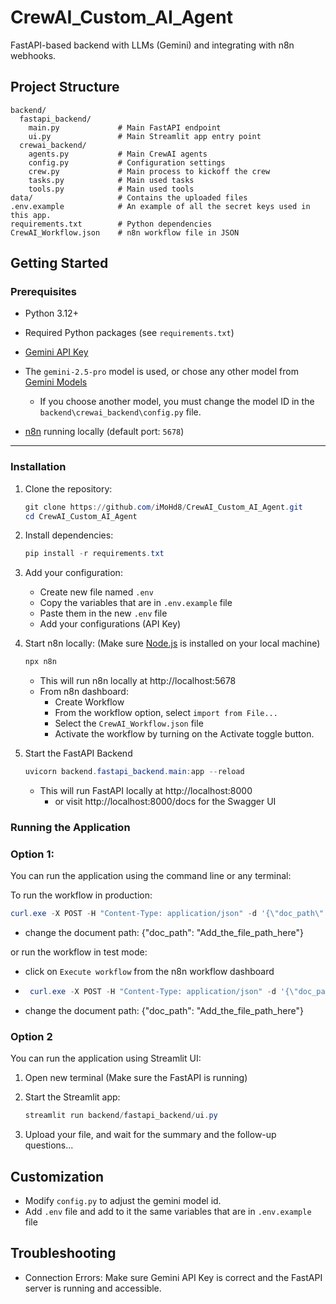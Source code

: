 # CrewAI_Custom_AI_Agent

FastAPI-based backend with LLMs (Gemini) and integrating with n8n webhooks.

## Project Structure
```
backend/
  fastapi_backend/
    main.py             # Main FastAPI endpoint
    ui.py               # Main Streamlit app entry point
  crewai_backend/
    agents.py           # Main CrewAI agents
    config.py           # Configuration settings
    crew.py             # Main process to kickoff the crew
    tasks.py            # Main used tasks
    tools.py            # Main used tools
data/                   # Contains the uploaded files  
.env.example            # An example of all the secret keys used in this app.
requirements.txt        # Python dependencies
CrewAI_Workflow.json    # n8n workflow file in JSON
```


## Getting Started

### Prerequisites
- Python 3.12+
- Required Python packages (see `requirements.txt`)
- [Gemini API Key](https://aistudio.google.com/u/0/apikey)
- The `gemini-2.5-pro` model is used, or chose any other model from [Gemini Models](https://ai.google.dev/gemini-api/docs/models)
    - If you choose another model, you must change the model ID in the `backend\crewai_backend\config.py` file.

- [n8n](https://n8n.io/) running locally (default port: `5678`)

---

### Installation
1. Clone the repository:
   ```powershell
   git clone https://github.com/iMoHd8/CrewAI_Custom_AI_Agent.git
   cd CrewAI_Custom_AI_Agent
   ```

2. Install dependencies:
   ```powershell
   pip install -r requirements.txt
   ```

3. Add your configuration:
   - Create new file named `.env`
   - Copy the variables that are in `.env.example` file
   - Paste them in the new `.env` file
   - Add your configurations (API Key)
    
4. Start n8n locally: (Make sure [Node.js](https://nodejs.org/en/download) is installed on your local machine)
    ```powershell
    npx n8n
    ```
    - This will run n8n locally at http://localhost:5678
    - From n8n dashboard:
        - Create Workflow
        - From the workflow option, select `import from File...`
        - Select the `CrewAI_Workflow.json` file
        - Activate the workflow by turning on the Activate toggle button.


5. Start the FastAPI Backend
    ```powershell
    uvicorn backend.fastapi_backend.main:app --reload
    ```
    - This will run FastAPI locally at http://localhost:8000
        - or visit http://localhost:8000/docs for the Swagger UI
    

### Running the Application
### Option 1:
You can run the application using the command line or any terminal:

To run the workflow in production:
```powershell
curl.exe -X POST -H "Content-Type: application/json" -d '{\"doc_path\": \"data/AI_Article.docx\"}' http://localhost:5678/webhook/get_crew
```
- change the document path: {\"doc_path\": \"Add_the_file_path_here\"}

or run the workflow in test mode:
- click on `Execute workflow` from the n8n workflow dashboard

-  ```powershell
    curl.exe -X POST -H "Content-Type: application/json" -d '{\"doc_path\": \"data/AI_Article.docx\"}' http://localhost:5678/webhook-test/get_crew
    ```
- change the document path: {\"doc_path\": \"Add_the_file_path_here\"}


### Option 2
You can run the application using Streamlit UI:
1. Open new terminal (Make sure the FastAPI is running)
2. Start the Streamlit app:
   ```powershell
   streamlit run backend/fastapi_backend/ui.py
   ```

2. Upload your file, and wait for the summary and the follow-up questions...


## Customization
- Modify `config.py` to adjust the gemini model id.
- Add `.env` file and add to it the same variables that are in `.env.example` file



## Troubleshooting
- Connection Errors: Make sure Gemini API Key is correct and the FastAPI server is running and accessible.
